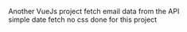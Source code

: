  Another VueJs project
 fetch email data from the API      
 simple date fetch  no css done for this project                                  
